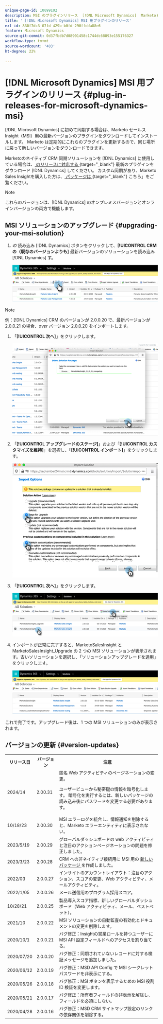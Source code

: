 ```yaml
---
unique-page-id: 10099102
description: MSI のプラグインリリース  [!DNL Microsoft Dynamics]  Marketoドキュメント – 製品情報
title: ' [!DNL Microsoft Dynamics] MSI 用プラグインのリリース'
exl-id: 830f7dc3-07fd-429b-b0fd-290ffdda88e6
feature: Microsoft Dynamics
source-git-commit: 0d37fbdb7d08901458c1744dc68893e155176327
workflow-type: tm+mt
source-wordcount: '403'
ht-degree: 22%

---
```


# [!DNL Microsoft Dynamics] MSI 用プラグインのリリース {#plug-in-releases-for-microsoft-dynamics-msi}

[!DNL Microsoft Dynamics] に初めて同期する場合は、Marketo セールスInsight（MSI）用の最新バージョンのプラグインをダウンロードしてインストールします。 Marketo は定期的にこれらのプラグインを更新するので、同じ場所に戻って新しいバージョンをダウンロードできます。

Marketoのネイティブ CRM 同期ソリューションを [!DNL Dynamics] に使用している場合は、[ のリリースに対応する ](/help/marketo/product-docs/marketo-sales-insight/msi-for-microsoft-dynamics/installing/download-the-marketo-sales-insight-solution-for-microsoft-dynamics.md){target="_blank"} 最新のプラグインをダウンロード [!DNL Dynamics] してください。 カスタム同期があり、Marketo Sales Insightを購入した方は、[ パッケージは ](https://mktg-cdn.marketo.com/community/MarketoSalesInsight_NonNative.zip){target="_blank"} こちら」をご覧ください。

>[!NOTE]
>
>これらのバージョンは、[!DNL Dynamics] のオンプレミスバージョンとオンラインバージョンの両方で機能します。

## MSI ソリューションのアップグレード {#upgrading-your-msi-solution}

1. _の_ 読み込み [!DNL Dynamics] ボタンをクリックして、**[!UICONTROL CRM の（既存のバージョンよりも]** 最新バージョンのソリューションを読み込み [!DNL Dynamics] す。

   ![](assets/plug-in-releases-for-microsoft-dynamics-msi-1.png)

>[!NOTE]
>
>例：[!DNL Dynamics] CRM のバージョンが 2.0.0.20 で、最新バージョンが 2.0.0.21 の場合、_over_ バージョン 2.0.0.20 をインポートします。

1. 「**[!UICONTROL 次へ]**」をクリックします。

   ![](assets/plug-in-releases-for-microsoft-dynamics-msi-2.png)

1. 「**[!UICONTROL アップグレードのステージ]**」および「**[!UICONTROL カスタマイズを維持]**」を選択し、「**[!UICONTROL インポート]**」をクリックします。

   ![](assets/plug-in-releases-for-microsoft-dynamics-msi-3.png)

1. 「**[!UICONTROL 次へ]**」をクリックします。

   ![](assets/plug-in-releases-for-microsoft-dynamics-msi-4.png)

1. インポートが正常に完了すると、MarketoSalesInsight と MarketoSalesInsight_Upgrade の 2 つの MSI ソリューションが表示されます。古いソリューションを選択し、「ソリューションアップグレードを適用」をクリックします。

   ![](assets/plug-in-releases-for-microsoft-dynamics-msi-5.png)

これで完了です。アップグレード後は、1 つの MSI ソリューションのみが表示されます。

## バージョンの更新 {#version-updates}

<table> 
 <tbody> 
  <tr> 
   <th>リリース日</th> 
   <th>バージョン</th> 
   <th>注意</th> 
  </tr>
  <tr> 
   <td>2024/14</td> 
   <td>2.00.31</td> 
   <td>匿名 Web アクティビティのページネーションの変更。
   <p>
   ユーザービューから秘密鍵の情報を暗号化します。 暗号化を実行するには、新しいパッケージの読み込み後にパスワードを変更する必要があります。</td> 
  </tr>
  <tr> 
   <td>10/18/23</td> 
   <td>2.00.30</td> 
   <td>MSI エラーログを統合し、情報通知を削除すると、Marketo エラーエンティティに表示されない。</td> 
  </tr>
  <tr> 
   <td>2023/5/19</td> 
   <td>2.00.29</td> 
   <td>グローバルダッシュボードの web アクティビティと注目のアクションページネーションの問題を修正しました。</td> 
  </tr>
  <tr> 
   <td>2023/3/23</td> 
   <td>2.00.28</td> 
   <td>CRM への非ネイティブ接続用に MSI 用の <a href="https://mktg-cdn.marketo.com/community/MarketoSalesInsight_NonNative.zip"> 新しいパッケージ </a> を作成しました。</td> 
  </tr>
  <tr> 
   <td>2022/03</td> 
   <td>2.0.0.27</td> 
   <td>インサイトのアカウントレイアウト：注目のアクション、スコアの変更、Web アクティビティ、メールアクティビティ。</td> 
  </tr>
  <tr> 
   <td>2022/1/05</td> 
   <td>2.0.0.26</td> 
   <td>メール送信用のプログラム採用スコア。</td> 
  </tr>
  <tr> 
   <td>10/28/21</td> 
   <td>2.0.0.25</td> 
   <td>製品導入スコア指標、新しいグローバルダッシュボード（Web アクティビティ、メール、ベストベット）。</td> 
  </tr>
  <tr> 
   <td>2021/10</td> 
   <td>2.0.0.22</td> 
   <td>MSI ソリューションの自動監査の有効化とドキュメントの変更を削除します。</td> 
  </tr>
  <tr> 
   <td>2020/10/1</td> 
   <td>2.0.0.21</td> 
   <td>バグ修正：Insightの営業ロールを持つユーザーに MSI API 設定フィールドへのアクセスを割り当てる。</td> 
  </tr> 
  <tr> 
   <td>2020/07/20</td> 
   <td>2.0.0.20</td> 
   <td>バグ修正：同期されていないレコードに対する検証メッセージを追加しました。</td> 
  </tr> 
  <tr> 
   <td>2020/06/12</td> 
   <td>2.0.0.19</td> 
   <td>バグ修正：MSD API Config で MSI シークレットパスワードを非表示にする。</td> 
  </tr> 
  <tr> 
   <td>2020/05/26</td> 
   <td>2.0.0.18</td> 
   <td>バグ修正：MSI ボタンを表示するための MSI 役割 ID 検証を変更します。</td> 
  </tr> 
  <tr> 
   <td>2020/05/21</td> 
   <td>2.0.0.17</td> 
   <td>バグ修正：所有者フィールドの非表示を解除し、フィールドを必須にしない。</td> 
  </tr> 
  <tr> 
   <td>2020/04/28</td> 
   <td>2.0.0.16</td> 
   <td>バグ修正：MSD CRM サイトマップ設定のリンクの依存関係を削除する。</td> 
  </tr> 
 </tbody> 
</table>
